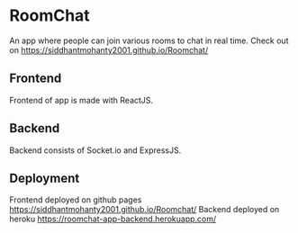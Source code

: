 # RoomChat

An app where people can join various rooms to chat in real time. Check out on https://siddhantmohanty2001.github.io/Roomchat/

## Frontend
Frontend of app is made with ReactJS.

## Backend
Backend consists of Socket.io and ExpressJS.


## Deployment

Frontend deployed on github pages https://siddhantmohanty2001.github.io/Roomchat/
Backend deployed on heroku  https://roomchat-app-backend.herokuapp.com/
